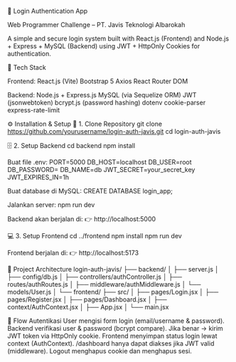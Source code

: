 🔐 Login Authentication App

Web Programmer Challenge – PT. Javis Teknologi Albarokah

A simple and secure login system built with React.js (Frontend) and Node.js + Express + MySQL (Backend) using JWT + HttpOnly Cookies for authentication.

🚀 Tech Stack

Frontend:
React.js (Vite)
Bootstrap 5
Axios
React Router DOM

Backend:
Node.js + Express.js
MySQL (via Sequelize ORM)
JWT (jsonwebtoken)
bcrypt.js (password hashing)
dotenv
cookie-parser
express-rate-limit

⚙️ Installation & Setup
🧩 1. Clone Repository
git clone https://github.com/yourusername/login-auth-javis.git
cd login-auth-javis

🗄️ 2. Setup Backend
cd backend
npm install

Buat file .env:
PORT=5000
DB_HOST=localhost
DB_USER=root
DB_PASSWORD=
DB_NAME=db
JWT_SECRET=your_secret_key
JWT_EXPIRES_IN=1h


Buat database di MySQL:
CREATE DATABASE login_app;


Jalankan server:
npm run dev

Backend akan berjalan di:
👉 http://localhost:5000

💻 3. Setup Frontend
cd ../frontend
npm install
npm run dev


Frontend berjalan di:
👉 http://localhost:5173

🧠 Project Architecture
login-auth-javis/
├── backend/
│   ├── server.js
│   ├── config/db.js
│   ├── controllers/authController.js
│   ├── routes/authRoutes.js
│   ├── middleware/authMiddleware.js
│   └── models/User.js
│
└── frontend/
    ├── src/
    │   ├── pages/Login.jsx
    │   ├── pages/Register.jsx
    │   ├── pages/Dashboard.jsx
    │   ├── context/AuthContext.jsx
    │   ├── App.jsx
    │   └── main.jsx

🔄 Flow Autentikasi
User mengisi form login (email/username & password).
Backend verifikasi user & password (bcrypt compare).
Jika benar → kirim JWT token via HttpOnly cookie.
Frontend menyimpan status login lewat context (AuthContext).
/dashboard hanya dapat diakses jika JWT valid (middleware).
Logout menghapus cookie dan menghapus sesi.
